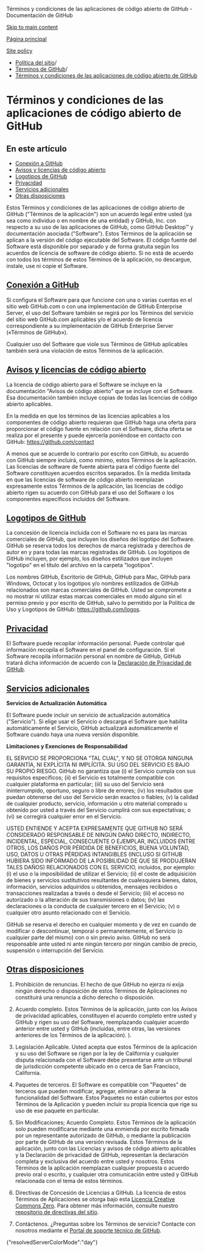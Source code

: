 Términos y condiciones de las aplicaciones de código abierto de GitHub - Documentación de GitHub

[Skip to main content](#main-content)

[Página principal](/es)

[Site policy](/es/site-policy)

* [Política del sitio](/es/site-policy)/
* [Términos de GitHub](/es/site-policy/github-terms)/
* [Términos y condiciones de las aplicaciones de código abierto de GitHub](/es/site-policy/github-terms/github-open-source-applications-terms-and-conditions)

Términos y condiciones de las aplicaciones de código abierto de GitHub
==========

En este artículo
----------

* [Conexión a GitHub](#connecting-to-github)
* [Avisos y licencias de código abierto](#open-source-licenses-and-notices)
* [Logotipos de GitHub](#githubs-logos)
* [Privacidad](#privacy)
* [Servicios adicionales](#additional-services)
* [Otras disposiciones](#miscellanea)

Estos Términos y condiciones de las aplicaciones de código abierto de GitHub ("Términos de la aplicación") son un acuerdo legal entre usted (ya sea como individuo o en nombre de una entidad) y GitHub, Inc. con respecto a su uso de las aplicaciones de GitHub, como GitHub Desktop™ y documentación asociada ("Software"). Estos Términos de la aplicación se aplican a la versión del código ejecutable del Software. El código fuente del Software está disponible por separado y de forma gratuita según los acuerdos de licencia de software de código abierto. Si no está de acuerdo con todos los términos de estos Términos de la aplicación, no descargue, instale, use ni copie el Software.

[Conexión a GitHub](#connecting-to-github)
----------

Si configura el Software para que funcione con una o varias cuentas en el sitio web GitHub.com o con una implementación de GitHub Enterprise Server, el uso del Software también se regirá por los Términos del servicio del sitio web GitHub.com aplicables y/o el acuerdo de licencia correspondiente a su implementación de GitHub Enterprise Server («Términos de GitHub»).

Cualquier uso del Software que viole sus Términos de GitHub aplicables también será una violación de estos Términos de la aplicación.

[Avisos y licencias de código abierto](#open-source-licenses-and-notices)
----------

La licencia de código abierto para el Software se incluye en la documentación "Avisos de código abierto" que se incluye con el Software. Esa documentación también incluye copias de todas las licencias de código abierto aplicables.

En la medida en que los términos de las licencias aplicables a los componentes de código abierto requieran que GitHub haga una oferta para proporcionar el código fuente en relación con el Software, dicha oferta se realiza por el presente y puede ejercerla poniéndose en contacto con GitHub: <https://github.com/contact>

A menos que se acuerde lo contrario por escrito con GitHub, su acuerdo con GitHub siempre incluirá, como mínimo, estos Términos de la aplicación. Las licencias de software de fuente abierta para el código fuente del Software constituyen acuerdos escritos separados. En la medida limitada en que las licencias de software de código abierto reemplazan expresamente estos Términos de la aplicación, las licencias de código abierto rigen su acuerdo con GitHub para el uso del Software o los componentes específicos incluidos del Software.

[Logotipos de GitHub](#githubs-logos)
----------

La concesión de licencia incluida con el Software no es para las marcas comerciales de GitHub, que incluyen los diseños del logotipo del Software. GitHub se reserva todos los derechos de marca registrada y derechos de autor en y para todas las marcas registradas de GitHub. Los logotipos de GitHub incluyen, por ejemplo, los diseños estilizados que incluyen "logotipo" en el título del archivo en la carpeta "logotipos".

Los nombres GitHub, Escritorio de GitHub, GitHub para Mac, GitHub para Windows, Octocat y los logotipos y/o nombres estilizados de GitHub relacionados son marcas comerciales de GitHub. Usted se compromete a no mostrar ni utilizar estas marcas comerciales en modo alguno sin el permiso previo y por escrito de GitHub, salvo lo permitido por la Política de Uso y Logotipos de GitHub: <https://github.com/logos>.

[Privacidad](#privacy)
----------

El Software puede recopilar información personal. Puede controlar qué información recopila el Software en el panel de configuración. Si el Software recopila información personal en nombre de GitHub, GitHub tratará dicha información de acuerdo con la [Declaración de Privacidad de GitHub](/es/site-policy/privacy-policies/github-privacy-statement).

[Servicios adicionales](#additional-services)
----------

**Servicios de Actualización Automática**

El Software puede incluir un servicio de actualización automática ("Servicio"). Si elige usar el Servicio o descarga el Software que habilita automáticamente el Servicio, GitHub actualizará automáticamente el Software cuando haya una nueva versión disponible.

**Limitaciones y Exenciones de Responsabilidad**

EL SERVICIO SE PROPORCIONA "TAL CUAL", Y NO SE OTORGA NINGUNA GARANTÍA, NI EXPLÍCITA NI IMPLÍCITA. SU USO DEL SERVICIO ES BAJO SU PROPIO RIESGO. GitHub no garantiza que (i) el Servicio cumpla con sus requisitos específicos; (ii) el Servicio es totalmente compatible con cualquier plataforma en particular; (iii) su uso del Servicio será ininterrumpido, oportuno, seguro o libre de errores; (iv) los resultados que puedan obtenerse del uso del Servicio serán exactos o fiables; (v) la calidad de cualquier producto, servicio, información u otro material comprado u obtenido por usted a través del Servicio cumplirá con sus expectativas; o (vi) se corregirá cualquier error en el Servicio.

USTED ENTIENDE Y ACEPTA EXPRESAMENTE QUE GITHUB NO SERÁ CONSIDERADO RESPONSABLE DE NINGÚN DAÑO DIRECTO, INDIRECTO, INCIDENTAL, ESPECIAL, CONSECUENTE O EJEMPLAR, INCLUIDOS ENTRE OTROS, LOS DAÑOS POR PÉRDIDA DE BENEFICIOS, BUENA VOLUNTAD, USO, DATOS U OTRAS PÉRDIDAS INTANGIBLES (INCLUSO SI GITHUB HUBIERA SIDO INFORMADO DE LA POSIBILIDAD DE QUE SE PRODUJERAN TALES DAÑOS) RELACIONADOS CON EL SERVICIO, incluidos, por ejemplo: (i) el uso o la imposibilidad de utilizar el Servicio; (ii) el coste de adquisición de bienes y servicios sustitutivos resultantes de cualesquiera bienes, datos, información, servicios adquiridos u obtenidos, mensajes recibidos o transacciones realizadas a través o desde el Servicio; (iii) el acceso no autorizado o la alteración de sus transmisiones o datos; (iv) las declaraciones o la conducta de cualquier tercero en el Servicio; (v) o cualquier otro asunto relacionado con el Servicio.

GitHub se reserva el derecho en cualquier momento y de vez en cuando de modificar o descontinuar, temporal o permanentemente, el Servicio (o cualquier parte del mismo) con o sin previo aviso. GitHub no será responsable ante usted ni ante ningún tercero por ningún cambio de precio, suspensión o interrupción del Servicio.

[Otras disposiciones](#miscellanea)
----------

1. Prohibición de renuncias. El hecho de que GitHub no ejerza ni exija ningún derecho o disposición de estos Términos de Aplicaciones no constituirá una renuncia a dicho derecho o disposición.

2. Acuerdo completo. Estos Términos de la aplicación, junto con los Avisos de privacidad aplicables, constituyen el acuerdo completo entre usted y GitHub y rigen su uso del Software, reemplazando cualquier acuerdo anterior entre usted y GitHub (incluidas, entre otras, las versiones anteriores de los Términos de la aplicación). ).

3. Legislación Aplicable. Usted acepta que estos Términos de la aplicación y su uso del Software se rigen por la ley de California y cualquier disputa relacionada con el Software debe presentarse ante un tribunal de jurisdicción competente ubicado en o cerca de San Francisco, California.

4. Paquetes de terceros. El Software es compatible con "Paquetes" de terceros que pueden modificar, agregar, eliminar o alterar la funcionalidad del Software. Estos Paquetes no están cubiertos por estos Términos de la Aplicación y pueden incluir su propia licencia que rige su uso de ese paquete en particular.

5. Sin Modificaciones; Acuerdo Completo. Estos Términos de la aplicación solo pueden modificarse mediante una enmienda por escrito firmada por un representante autorizado de GitHub, o mediante la publicación por parte de GitHub de una versión revisada. Estos Términos de la aplicación, junto con las Licencias y avisos de código abierto aplicables y la Declaración de privacidad de GitHub, representan la declaración completa y exclusiva del acuerdo entre usted y nosotros. Estos Términos de la aplicación reemplazan cualquier propuesta o acuerdo previo oral o escrito, y cualquier otra comunicación entre usted y GitHub relacionada con el tema de estos términos.

6. Directivas de Concesión de Licencias a GitHub. La licencia de estos Términos de Aplicaciones se otorga bajo esta [Licencia Creative Commons Zero](https://creativecommons.org/publicdomain/zero/1.0/). Para obtener más información, consulte nuestro [repositorio de directivas del sitio](https://github.com/github/site-policy#license).

7. Contáctenos. ¿Preguntas sobre los Términos de servicio? Contacte con nosotros mediante el [Portal de soporte técnico de GitHub](https://support.github.com/).

{"resolvedServerColorMode":"day"}
